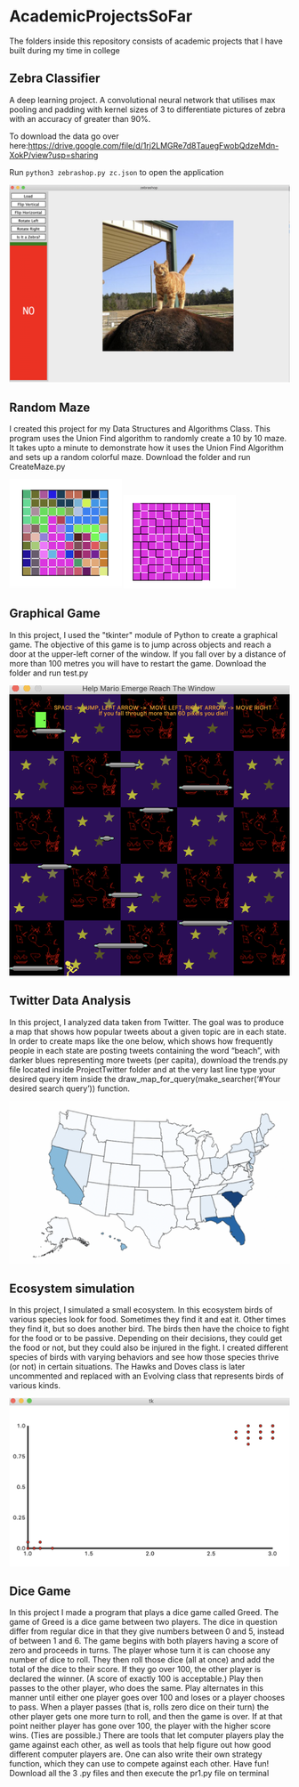 # AcademicProjectsSoFar
The folders inside this repository consists of academic projects that I have built during my time in college

## Zebra Classifier

A deep learning project. A convolutional neural network that utilises max pooling and padding with kernel sizes of 3 to differentiate pictures of zebra with an accuracy of greater than 90%.

To download the data go over here:https://drive.google.com/file/d/1rj2LMGRe7d8TauegFwobQdzeMdn-XokP/view?usp=sharing

Run `python3 zebrashop.py zc.json` to open the application

![Zebra_Identifier](https://github.com/prg007/AcademicProjectsSoFar/blob/master/AcademicProjects//Academic_Project_Screenshots/Deep_Learning_Colonels3.png)

## Random Maze

I created this project for my Data Structures and Algorithms Class. This program uses the Union Find algorithm to randomly create a 10 by 10 maze. It takes upto a minute to demonstrate how it uses the Union Find Algorithm and sets up a random colorful maze. Download the folder and run CreateMaze.py

<p float = "left">
  <img src = "https://github.com/prg007/AcademicProjectsSoFar/blob/master/AcademicProjects/Academic_Project_Screenshots/Maze1.png" width = 40%> 
  <img src = "https://github.com/prg007/AcademicProjectsSoFar/blob/master/AcademicProjects/Academic_Project_Screenshots/Maze2.png"  width = 40%> 
</p>

## Graphical Game

In this project, I used the "tkinter" module of Python to create a graphical game. The objective of this game is to jump across objects and reach a door at the upper-left corner of the window. If you fall over by a distance of more than 100 metres you will have to restart the game. Download the folder and run test.py

  ![Run_Man](https://github.com/prg007/AcademicProjectsSoFar/blob/master/AcademicProjects/Academic_Project_Screenshots/RunMan.png)
  
## Twitter Data Analysis

In this project, I analyzed data taken from Twitter. The goal was to produce a map that shows how popular tweets about a given topic are in each state. In order to create maps like the one below, which shows how frequently people in each state are posting tweets containing the word “beach”, with darker blues representing more tweets (per capita), download the trends.py file located inside ProjectTwitter folder and at the very last line type your desired query item inside the draw_map_for_query(make_searcher(‘#Your desired search query’)) function.

  ![US_MAP](https://github.com/prg007/AcademicProjectsSoFar/blob/master/AcademicProjects/Academic_Project_Screenshots/TwitterDataAnalysis.png)
  
 ## Ecosystem simulation
 
 In this project, I simulated a small ecosystem. In this ecosystem birds of various species look for food. Sometimes they find it and eat it. Other times they find it, but so does another bird. The birds then have the choice to fight for the food or to be passive. Depending on their decisions, they could get the food or not, but they could also be injured in the fight. I created different species of birds with varying behaviors and see how those species thrive (or not) in certain situations. The Hawks and Doves class is later uncommented and replaced with an Evolving class that represents birds of various kinds.
 
  ![Hawk_Dove](https://github.com/prg007/AcademicProjectsSoFar/blob/master/AcademicProjects/Academic_Project_Screenshots/HawkDove.png)
  
 ## Dice Game
 
 In this project I made a program that plays a dice game called Greed. The game of Greed is a dice game between two players. The dice in question differ from regular dice in that they give numbers between 0 and 5, instead of between 1 and 6. The game begins with both players having a score of zero and proceeds in turns. The player whose turn it is can choose any number of dice to roll. They then roll those dice (all at once) and add the total of the dice to their score. If they go over 100, the other player is declared the winner. (A score of exactly 100 is acceptable.) Play then passes to the other player, who does the same. Play alternates in this manner until either one player goes over 100 and loses or a player chooses to pass. When a player passes (that is, rolls zero dice on their turn) the other player gets one more turn to roll, and then the game is over. If at that point neither player has gone over 100, the player with the higher score wins. (Ties are possible.) There are tools that let computer players play the game against each other, as well as tools that help figure out how good different computer players are. One can also write their own strategy function, which they can use to compete against each other. Have fun!
Download all the 3 .py files and then execute the pr1.py file on terminal
